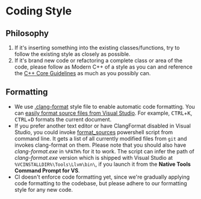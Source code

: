 # Coding Style

## Philosophy

1. If it's inserting something into the existing classes/functions, try to follow the existing style as closely as possible.
1. If it's brand new code or refactoring a complete class or area of the code, please follow as Modern C++ of a style as you can and reference the [C++ Core Guidelines](https://github.com/isocpp/CppCoreGuidelines) as much as you possibly can.

## Formatting

- We use [.clang-format](https://github.com/microsoft/PowerToys/blob/main/src/.clang-format) style file to enable automatic code formatting. You can [easily format source files from Visual Studio](https://devblogs.microsoft.com/cppblog/clangformat-support-in-visual-studio-2017-15-7-preview-1/). For example, <kbd>CTRL</kbd>+<kbd>K</kbd>, <kbd>CTRL</kbd>+<kbd>D</kbd> formats the current document.
- If you prefer another text editor or have ClangFormat disabled in Visual Studio, you could invoke [format_sources](https://github.com/microsoft/PowerToys/blob/main/src/codeAnalysis/format_sources.ps1) powershell script from command line. It gets a list of all currently modified files from `git` and invokes clang-format on them.
Please note that you should also have _clang-format.exe_ in `%PATH%` for it to work. The script can infer the path of _clang-format.exe_ version which is shipped with Visual Studio at `%VCINSTALLDIR%\Tools\Llvm\bin\`, if you launch it from the **Native Tools Command Prompt for VS**.
- CI doesn't enforce code formatting yet, since we're gradually applying code formatting to the codebase, but please adhere to our formatting style for any new code.
